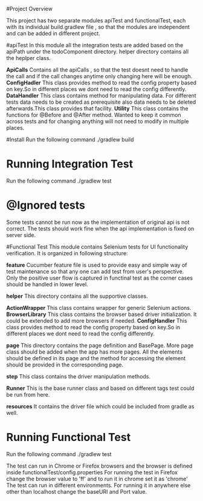 
#Project Overview

This project has two separate modules apiTest and functionalTest, each with its individual build.gradlew file , so that
the modules are independent and can be added in different project.

#apiTest
In this module all the integration tests are added based on the apiPath under the todoComponent directory.
helper directory contains all the heplper class.

**ApiCalls** 
Contains all the apiCalls , so that the test doesnt need to handle the call and if the call changes anytime 
only changing here will be enough.
**ConfigHadler**
This class provides method to read the config property based on key.So in different places we dont need to 
read the config differently.
**DataHandler**
This class contains method for manipulating data. For different tests data needs to be created as prerequisite also data
needs to be deleted afterwards.This class provides that facility.
**Utility**
This class contains the functions for @Before and @After method. Wanted to keep it common across tests and for
changing anything will not need to modify in multiple places.

#Install 
Run the following command
./gradlew build

# Running Integration Test
Run the following command
./gradlew test

# @Ignored tests
Some tests cannot be run now as the implementation of original api is not correct. The tests should work fine when
the api implementation is fixed on server side.




#Functional Test
This module contains Selenium tests for UI functionality verification.
It is organized in following structure:

**feature**
Cucumber feature file is used to provide easy and simple way of test maintenance so that any one can add test from 
user's perspective. Only the positive user flow is captured in functinal test as the corner cases should be handled
in lower level.

**helper**
This directory contains all the supportive classes.

**ActionWrapper**
This class contains wrapper for generic Selenium actions. 
**BrowserLibrary**
This class contains the browser based driver initialization. It could be extended to add more browsers if needed.
**ConfigHandler**
This class provides method to read the config property based on key.So in different places we dont need to 
read the config differently.

**page**
This directory contains the page definition and BasePage. More page class should be added when the app has more pages.
All the elements should be defined in its page and the method for accessing the element should be provided in the 
corresponding page.

**step**
This class contains the driver manipulation methods.

**Runner**
This is the base runner class and based on different tags test could be run from here.

**resources**
It contains the driver file which could be included from gradle as well.


# Running Functional Test
Run the following command
./gradlew test


The test can run in Chrome or Firefox browsers and the browser is defined inside functionalTest/config.properties
For running the test in Firefox change the browser value to 'ff' and to run it in chrome set it as 'chrome' 
The test can run in different environments.
For running it in anywhere else other than localhost change the baseURI and Port value.

